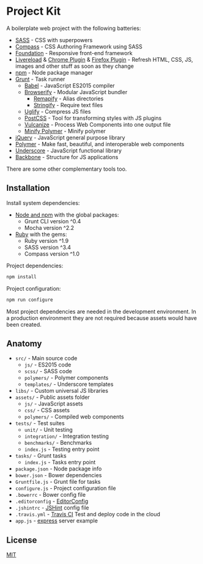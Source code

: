 # Project Kit

A boilerplate web project with the following batteries:

- [SASS](http://sass-lang.com/) - CSS with superpowers
- [Compass](http://compass-style.org/) - CSS Authoring Framework using SASS
- [Foundation](foundation.zurb.com) - Responsive front-end framework
- [Livereload](http://livereload.com/) & [Chrome Plugin](https://chrome.google.com/webstore/detail/livereload/jnihajbhpnppcggbcgedagnkighmdlei) & [Firefox Plugin](https://addons.mozilla.org/en-US/firefox/addon/livereload/) - Refresh HTML, CSS, JS, images and other stuff as soon as they change
- [npm](http://npmjs.org) - Node package manager
- [Grunt](http://gruntjs.com) - Task runner
  - [Babel](http://babeljs.io/) - JavaScript ES2015 compiler
  - [Browserify](http://browserify.org/) - Modular JavaScript bundler
    - [Remapify](https://github.com/joeybaker/remapify) - Alias directories
    - [Stringify](https://github.com/JohnPostlethwait/stringify) - Require text files
  - [Uglify](https://www.npmjs.com/package/uglify) - Compress JS files
  - [PostCSS](https://www.npmjs.com/package/postcss) - Tool for transforming styles with JS plugins
  - [Vulcanize](https://www.npmjs.com/package/vulcanize) - Process Web Components into one output file
  - [Minify Polymer](https://www.npmjs.com/package/grunt-minify-polymer) - Minify polymer
- [jQuery](http://jquery.com) - JavaScript general purpose library
- [Polymer](http://polymer-project.org) - Make fast, beautiful, and interoperable web components
- [Underscore](http://underscorejs.org) - JavaScript functional library
- [Backbone](http://backbonejs.org) - Structure for JS applications

There are some other complementary tools too.

## Installation

Install system dependencies:

- [Node and npm](https://github.com/romelperez/workspace/tree/master/node) with the global packages:
  - Grunt CLI version ^0.4
  - Mocha version ^2.2
- [Ruby](https://github.com/romelperez/workspace/tree/master/ruby) with the gems:
  - Ruby version ^1.9
  - SASS version ^3.4
  - Compass version ^1.0

Project dependencies:

```bash
npm install
```

Project configuration:

```bash
npm run configure
```

Most project dependencies are needed in the development environment. In a production
environment they are not required because assets would have been created.

## Anatomy

- `src/` - Main source code
  - `js/` - ES2015 code
  - `scss/` - SASS code
  - `polymers/` - Polymer components
  - `templates/` - Underscore templates
- `libs/` - Custom universal JS libraries
- `assets/` - Public assets folder
  - `js/` - JavaScript assets
  - `css/` - CSS assets
  - `polymers/` - Compiled web components
- `tests/` - Test suites
  - `unit/` - Unit testing
  - `integration/` - Integration testing
  - `benchmarks/` - Benchmarks
  - `index.js` - Testing entry point
- `tasks/` - Grunt tasks
  - `index.js` - Tasks entry point
- `package.json` - Node package info
- `bower.json` - Bower dependencies
- `Gruntfile.js` - Grunt file for tasks
- `configure.js` - Project configuration file
- `.bowerrc` - Bower config file
- `.editorconfig` - [EditorConfig](http://editorconfig.org/)
- `.jshintrc` - [JSHint](http://jshint.com/) config file
- `.travis.yml` - [Travis CI](https://travis-ci.org) Test and deploy code in the cloud
- `app.js` - [express](http://expressjs.com/) server example

## License

[MIT](./LICENSE)
